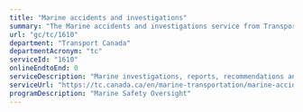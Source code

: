 ```yaml
---
title: "Marine accidents and investigations"
summary: "The Marine accidents and investigations service from Transport Canada is not available end-to-end online, according to the GC Service Inventory."
url: "gc/tc/1610"
department: "Transport Canada"
departmentAcronym: "tc"
serviceId: "1610"
onlineEndtoEnd: 0
serviceDescription: "Marine investigations, reports, recommendations and responses, reporting marine accidents, unsafe acts or conditions."
serviceUrl: "https://tc.canada.ca/en/marine-transportation/marine-accidents-investigations"
programDescription: "Marine Safety Oversight"
---
```

